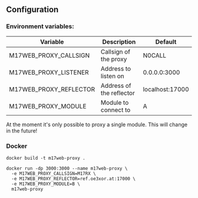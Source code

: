
## Configuration

### Environment variables:
| Variable | Description | Default         |
| -------- | ----------- |-----------------|
| M17WEB_PROXY_CALLSIGN | Callsign of the proxy | N0CALL          |
| M17WEB_PROXY_LISTENER | Address to listen on | 0.0.0.0:3000    |
| M17WEB_PROXY_REFLECTOR | Address of the reflector | localhost:17000 | 
| M17WEB_PROXY_MODULE | Module to connect to | A               |

At the moment it's only possible to proxy a single module. This will change in the future!

### Docker
```
docker build -t m17web-proxy .

docker run -dp 3000:3000 --name m17web-proxy \
  -e M17WEB_PROXY_CALLSIGN=M17RX \
  -e M17WEB_PROXY_REFLECTOR=ref.oe3xor.at:17000 \
  -e M17WEB_PROXY_MODULE=B \
  m17web-proxy
```
